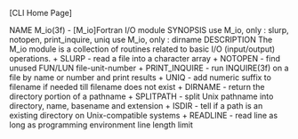 [CLI Home Page]

NAME
    M_io(3f) - [M_io]Fortran I/O module
SYNOPSIS
    use M_io, only : slurp, notopen, print_inquire, uniq use M_io, only : dirname
DESCRIPTION
    The M_io module is a collection of routines related to basic I/O (input/output) operations.
      + SLURP - read a file into a character array
      + NOTOPEN - find unused FUN/LUN file-unit-number
      + PRINT_INQUIRE - run INQUIRE(3f) on a file by name or number and print results
      + UNIQ - add numeric suffix to filename if needed till filename does not exist
      + DIRNAME - return the directory portion of a pathname
      + SPLITPATH - split Unix pathname into directory, name, basename and extension
      + ISDIR - tell if a path is an existing directory on Unix-compatible systems
      + READLINE - read line as long as programming environment line length limit

